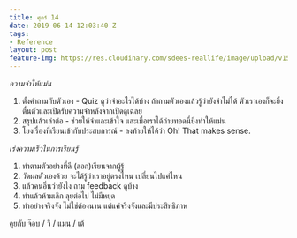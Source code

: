 ```yaml
---
title: ศุกร์ 14
date: 2019-06-14 12:03:40 Z
tags:
- Reference
layout: post
feature-img: https://res.cloudinary.com/sdees-reallife/image/upload/v1555658919/sample_feature_img.png
---
```


*ความจำให้แม่น*
1. ตั้งคำถามกับตัวเอง - Quiz ดูว่าจำอะไรได้บ้าง ถ้าถามตัวเองแล้วรู้ว่ายังจำไม่ได้ ตัวเราเองก็จะยิ่งตื่นตัวและเปิดรับความจำหลังจากเปิดดูเฉลย
2. สรุปแล้วเล่าต่อ - ช่วยให้จำและเข้าใจ และเมื่อเราได้ถ่ายทอดนี่ยิ่งทำให้แม่น
3. โยงเรื่องที่เรียนเข้ากับประสบการณ์ - ลงท้ายให้ได้ว่า Oh! That makes sense.

*เร่งความเร็วในการเรียนรู้*
1. ทำตามตัวอย่างที่ดี (ลอก)เรียนจากผู้รู้
2. วัดผลตัวเองด้วย จะได้รู้ว่าเราอยู่ตรงไหน เปลี่ยนไปแค่ไหน
3. แล้วคนอื่นว่ายังไง ถาม feedback ดูบ้าง
4. ทำแล้วห้ามเลิก ลุยต่อไป ไม่มีหยุด
5. ทำอย่างจริงจัง ไม่ใช่ต้องนาน แต่แค่จริงจังและมีประสิทธิภาพ


<i class="fa fa-child" style="color:plum"></i>

คุยกับ จ๊อบ / วิ / แมน / เต้
